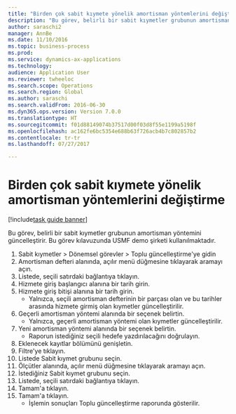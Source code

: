 ```yaml
--- 
title: "Birden çok sabit kıymete yönelik amortisman yöntemlerini değiştirme"
description: "Bu görev, belirli bir sabit kıymetler grubunun amortisman yöntemini güncelleştirir."
author: saraschi2
manager: AnnBe
ms.date: 11/10/2016
ms.topic: business-process
ms.prod: 
ms.service: dynamics-ax-applications
ms.technology: 
audience: Application User
ms.reviewer: twheeloc
ms.search.scope: Operations
ms.search.region: Global
ms.author: saraschi
ms.search.validFrom: 2016-06-30
ms.dyn365.ops.version: Version 7.0.0
ms.translationtype: HT
ms.sourcegitcommit: f01d88149074b37517d00f03d8f55e1199a5198f
ms.openlocfilehash: ac162fe6bc5354e688b63f726acb4b7c802857b2
ms.contentlocale: tr-tr
ms.lasthandoff: 07/27/2017

---
```

# <a name="change-depreciation-conventions-for-multiple-fixed-assets"></a>Birden çok sabit kıymete yönelik amortisman yöntemlerini değiştirme

[!include[task guide banner](../../includes/task-guide-banner.md)]

Bu görev, belirli bir sabit kıymetler grubunun amortisman yöntemini güncelleştirir. Bu görev kılavuzunda USMF demo şirketi kullanılmaktadır.

1. Sabit kıymetler > Dönemsel görevler > Toplu güncelleştirme'ye gidin
2. Amortisman defteri alanında, açılır menü düğmesine tıklayarak aramayı açın.
3. Listede, seçili satırdaki bağlantıya tıklayın.
4. Hizmete giriş başlangıcı alanına bir tarih girin.
5. Hizmete giriş bitişi alanına bir tarih girin.
    * Yalnızca, seçili amortisman defterinin bir parçası olan ve bu tarihler arasında hizmete girmiş olan kıymetler güncelleştirilir.  
6. Geçerli amortisman yöntemi alanında bir seçenek belirtin.
    * Yalnızca, geçerli amortisman yöntemi olan kıymetler güncelleştirilir.  
7. Yeni amortisman yöntemi alanında bir seçenek belirtin.
    * Raporun istediğiniz seçili hedefe yazdırılacağını doğrulayın.  
8. Eklenecek kayıtlar bölümünü genişletin.
9. Filtre'ye tıklayın.
10. Listede Sabit kıymet grubunu seçin.
11. Ölçütler alanında, açılır menü düğmesine tıklayarak aramayı açın.
12. İstediğiniz Sabit kıymet grubunu seçin.
13. Listede, seçili satırdaki bağlantıya tıklayın.
14. Tamam'a tıklayın.
15. Tamam'a tıklayın.
    *  İşlemin sonuçları Toplu güncelleştirme raporunda gösterilir.     


